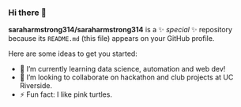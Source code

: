 ### Hi there 👋

**saraharmstrong314/saraharmstrong314** is a ✨ _special_ ✨ repository because its `README.md` (this file) appears on your GitHub profile.

Here are some ideas to get you started:

<!-- - 🔭 -->
- 🌱 I’m currently learning data science, automation and web dev!
- 👯 I’m looking to collaborate on hackathon and club projects at UC Riverside.
- ⚡ Fun fact: I like pink turtles.
<!-- 🤔 -->
<!-- 💬 -->
<!-- - 📫 How to reach me: -->
<!-- 😄 -->
